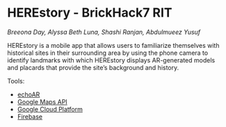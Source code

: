 # HEREstory - BrickHack7 RIT
*Breeona Day, Alyssa Beth Luna, Shashi Ranjan, Abdulmueez Yusuf*

HEREstory is a mobile app that allows users to familiarize themselves with historical sites in their surrounding area by using the phone camera to identify landmarks with which HEREstory displays AR-generated models and placards that provide the site’s background and history.

Tools:
- <a href="https://www.echoar.xyz/" target="_blank">echoAR</a>
- <a href="https://developers.google.com/maps/apis-by-platform" target="_blank">Google Maps API</a>
- <a href="https://cloud.google.com/" target="_blank">Google Cloud Platform</a>
- <a href="https://firebase.google.com/" target="_blank">Firebase</a>

